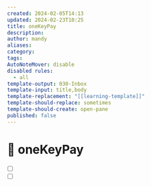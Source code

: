 ```yaml
---
created: 2024-02-05T14:13
updated: 2024-02-23T10:25
title: oneKeyPay
description: 
author: mandy
aliases: 
category: 
tags: 
AutoNoteMover: disable
disabled rules:
  - all
template-output: 030-Inbox
template-input: title,body
template-replacement: "[[learning-template]]"
template-should-replace: sometimes
template-should-create: open-pane
published: false
---
```

# 🚀 oneKeyPay

- [ ] []()
- [ ] []()

```

```